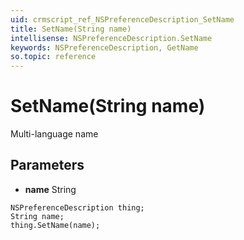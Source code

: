 ```yaml
---
uid: crmscript_ref_NSPreferenceDescription_SetName
title: SetName(String name)
intellisense: NSPreferenceDescription.SetName
keywords: NSPreferenceDescription, GetName
so.topic: reference
---
```


# SetName(String name)

Multi-language name

## Parameters

* **name** String

```crmscript
NSPreferenceDescription thing;
String name;
thing.SetName(name);
```

